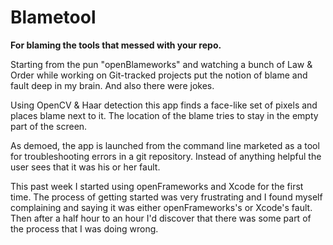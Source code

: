 # Blametool

**For blaming the tools that messed with your repo.**

Starting from the pun "openBlameworks" and watching a bunch of Law & Order while working on Git-tracked projects put the notion of blame and fault deep in my brain. And also there were jokes.

Using OpenCV & Haar detection this app finds a face-like set of pixels and places blame next to it. The location of the blame tries to stay in the empty part of the screen.

As demoed, the app is launched from the command line marketed as a tool for troubleshooting errors in a git repository. Instead of anything helpful the user sees that it was his or her fault.

This past week I started using openFrameworks and Xcode for the first time. The process of getting started was very frustrating and I found myself complaining and saying it was either openFrameworks's or Xcode's fault. Then after a half hour to an hour I'd discover that there was some part of the process that I was doing wrong.